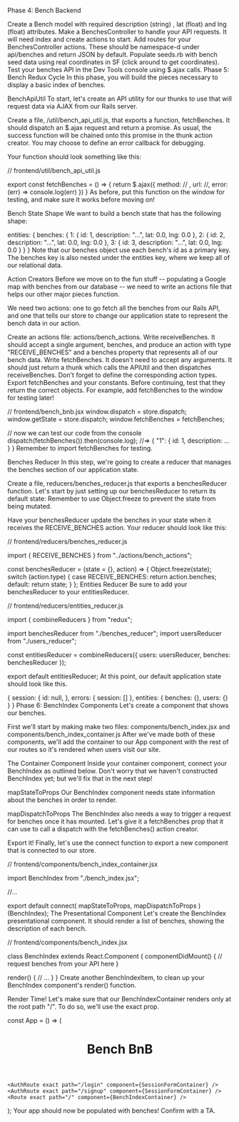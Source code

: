 Phase 4: Bench Backend

Create a Bench model with required description (string) , lat (float) and lng (float) attributes.
Make a BenchesController to handle your API requests. It will need index and create actions to start.
Add routes for your BenchesController actions.
These should be namespace-d under api/benches and return JSON by default.
Populate seeds.rb with bench seed data using real coordinates in SF (click around to get coordinates).
Test your benches API in the Dev Tools console using $.ajax calls.
Phase 5: Bench Redux Cycle
In this phase, you will build the pieces necessary to display a basic index of benches.

BenchApiUtil
To start, let's create an API utility for our thunks to use that will request data via AJAX from our Rails server.

Create a file, /util/bench_api_util.js, that exports a function, fetchBenches.
It should dispatch an $.ajax request and return a promise. As usual, the success function will be chained onto this promise in the thunk action creator. You may choose to define an error callback for debugging.

Your function should look something like this:

// frontend/util/bench_api_util.js

export const fetchBenches = () => {
  return $.ajax({
    method: // ,
    url: //,
    error: (err) => console.log(err)
  })
}
As before, put this function on the window for testing, and make sure it works before moving on!

Bench State Shape
We want to build a bench state that has the following shape:

entities: {
  benches: {
    1: {
      id: 1,
      description: "...",
      lat: 0.0,
      lng: 0.0
    },
    2: {
      id: 2,
      description: "...",
      lat: 0.0,
      lng: 0.0
    },
    3: {
      id: 3,
      description: "...",
      lat: 0.0,
      lng: 0.0
    }
  }
}
Note that our benches object use each bench's id as a primary key. The benches key is also nested under the entities key, where we keep all of our relational data.

Action Creators
Before we move on to the fun stuff -- populating a Google map with benches from our database -- we need to write an actions file that helps our other major pieces function.

We need two actions: one to go fetch all the benches from our Rails API, and one that tells our store to change our application state to represent the bench data in our action.

Create an actions file: actions/bench_actions.
Write receiveBenches. It should accept a single argument, benches, and produce an action with type "RECEIVE_BENCHES" and a benches property that represents all of our bench data.
Write fetchBenches. It doesn't need to accept any arguments. It should just return a thunk which calls the APIUtil and then dispatches receiveBenches.
Don't forget to define the corresponding action types.
Export fetchBenches and your constants.
Before continuing, test that they return the correct objects. For example, add fetchBenches to the window for testing later!

// frontend/bench_bnb.jsx
window.dispatch = store.dispatch;
window.getState = store.dispatch;
window.fetchBenches = fetchBenches;

// now we can test our code from the console
dispatch(fetchBenches()).then(console.log); //=> { "1": { id: 1, description: ... } }
Remember to import fetchBenches for testing.

Benches Reducer
In this step, we're going to create a reducer that manages the benches section of our application state.

Create a file, reducers/benches_reducer.js that exports a benchesReducer function.
Let's start by just setting up our benchesReducer to return its default state: Remember to use Object.freeze to prevent the state from being mutated.

Have your benchesReducer update the benches in your state when it receives the RECEIVE_BENCHES action. Your reducer should look like this:

// frontend/reducers/benches_reducer.js

import { RECEIVE_BENCHES } from "../actions/bench_actions";

const benchesReducer = (state = {}, action) => {
  Object.freeze(state);
  switch (action.type) {
    case RECEIVE_BENCHES:
      return action.benches;
    default:
      return state;
  }
};
Entities Reducer
Be sure to add your benchesReducer to your entitiesReducer.

// frontend/reducers/entities_reducer.js

import { combineReducers } from "redux";

import benchesReducer from "./benches_reducer";
import usersReducer from "./users_reducer";

const entitiesReducer = combineReducers({
  users: usersReducer,
  benches: benchesReducer
});

export default entitiesReducer;
At this point, our default application state should look like this.

{
  session: {
    id: null,
  },
  errors: {
    session: []
  },
  entities: {
    benches: {},
    users: {}
  }
}
Phase 6: BenchIndex Components
Let's create a component that shows our benches.

First we'll start by making make two files: components/bench_index.jsx and components/bench_index_container.js
After we've made both of these components, we'll add the container to our App component with the rest of our routes so it's rendered when users visit our site.

The Container Component
Inside your container component, connect your BenchIndex as outlined below. Don't worry that we haven't constructed BenchIndex yet; but we'll fix that in the next step!

mapStateToProps
Our BenchIndex component needs state information about the benches in order to render.

mapDispatchToProps
The BenchIndex also needs a way to trigger a request for benches once it has mounted. Let's give it a fetchBenches prop that it can use to call a dispatch with the fetchBenches() action creator.

Export it!
Finally, let's use the connect function to export a new component that is connected to our store.

// frontend/components/bench_index_container.jsx

import BenchIndex from "./bench_index.jsx";

//...

export default connect(
  mapStateToProps,
  mapDispatchToProps
)(BenchIndex);
The Presentational Component
Let's create the BenchIndex presentational component. It should render a list of benches, showing the description of each bench.

// frontend/components/bench_index.jsx

class BenchIndex extends React.Component {
  componentDidMount() {
    // request benches from your API here
  }

  render() {
    // ...
  }
}
Create another BenchIndexItem, to clean up your BenchIndex component's render() function.

Render Time!
Let's make sure that our BenchIndexContainer renders only at the root path "/". To do so, we'll use the exact prop.

const App = () => (
  <div>
    <header>
      <h1>Bench BnB</h1>
      <GreetingContainer />
    </header>

    <AuthRoute exact path="/login" component={SessionFormContainer} />
    <AuthRoute exact path="/signup" component={SessionFormContainer} />
    <Route exact path="/" component={BenchIndexContainer} />
  </div>
);
Your app should now be populated with benches! Confirm with a TA.